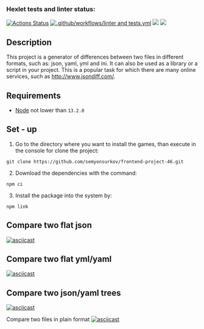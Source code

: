### Hexlet tests and linter status:
[![Actions Status](https://github.com/semyonsurkov/frontend-project-46/workflows/hexlet-check/badge.svg)](https://github.com/semyonsurkov/frontend-project-46/actions)
[![.github/workflows/linter and tests.yml](https://github.com/semyonsurkov/frontend-project-46/actions/workflows/linter%20and%20tests.yml/badge.svg)](https://github.com/semyonsurkov/frontend-project-46/actions/workflows/linter%20and%20tests.yml)
<a href="https://codeclimate.com/github/semyonsurkov/frontend-project-46/maintainability"><img src="https://api.codeclimate.com/v1/badges/9b9ab012bf795722fb88/maintainability" /></a>
<a href="https://codeclimate.com/github/semyonsurkov/frontend-project-46/test_coverage"><img src="https://api.codeclimate.com/v1/badges/9b9ab012bf795722fb88/test_coverage" /></a>

## Description 
This project is a generator of differences between two files in different formats, such as: json, yaml, yml and ini. It can also be used as a library or a script in your project. This is a popular task for which there are many online services, such as http://www.jsondiff.com/.


## Requirements
- [Node](https://nodejs.org/en/) not lower than ```13.2.0```

## Set - up
1. Go to the directory where you want to install the games, than execute in the console for сlone the project:
```
git clone https://github.com/semyonsurkov/frontend-project-46.git
```
2. Download the dependencies with the command:
```
npm ci
```
3. Install the package into the system by:
```
npm link
```
## Сompare two flat json
[![asciicast](https://asciinema.org/a/q2U9ptgviLjsgi4s5Zvin0h8X.svg)](https://asciinema.org/a/q2U9ptgviLjsgi4s5Zvin0h8X)

## Сompare two flat yml/yaml
[![asciicast](https://asciinema.org/a/558223.svg)](https://asciinema.org/a/558223)

## Compare two json/yaml trees
[![asciicast](https://asciinema.org/a/559476.svg)](https://asciinema.org/a/559476)

Compare two files in plain format
[![asciicast](https://asciinema.org/a/559484.svg)](https://asciinema.org/a/559484)
